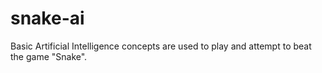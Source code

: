 # snake-ai
Basic Artificial Intelligence concepts are used to play and attempt to beat the game "Snake".
